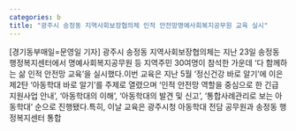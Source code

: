```yaml
---
categories: b
title: "광주시 송정동 지역사회보장협의체 인적 안전망명예사회복지공무원 교육 실시"
---
```

[경기동부매일=문영일 기자] 광주시 송정동 지역사회보장협의체는 지난 23일 송정동 행정복지센터에서 명예사회복지공무원 등 지역주민 30여명이 참석한 가운데 ‘다 함께하는 삶 인적 안전망 교육’을 실시했다.이번 교육은 지난 5월 ‘정신건강 바로 알기’에 이은 제2탄 ‘아동학대 바로 알기’를 주제로 열렸으며 ‘인적 안전망 역할을 중심으로 한 긴급 지원사업 안내’, ‘아동학대의 이해’, ‘아동학대의 발견 및 신고’, ‘통합사례관리로 보는 아동학대’ 순으로 진행됐다.특히, 이날 교육은 광주시청 아동학대 전담 공무원과 송정동 행정복지센터 통합